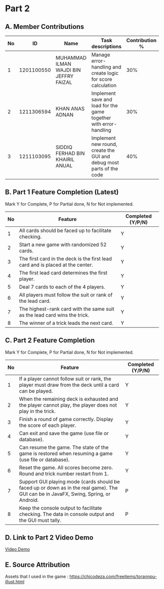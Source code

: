 # Part 2

## A. Member Contributions

No | ID         | Name                                       | Task descriptions                                                    | Contribution %
-- | ---------- | ------------------------------------------ | ---------------------------------------------------------------------| --------------
1  | 1201100550 | MUHAMMAD ILMAN WAJDI BIN JEFFRY FAIZAL     | Manage error-handling and create logic for score calculation         | 30%
2  | 1211306594 | KHAN ANAS ADNAN                            | Implement save and load for the game together with error-handling    | 30%
3  | 1211103095 | SIDDIQ FERHAD BIN KHAIRIL ANUAL            | Implement new round, create the GUI and debug most parts of the code | 40%


## B. Part 1 Feature Completion (Latest)

Mark Y for Complete, P for Partial done, N for Not implemented.

No | Feature                                                                         | Completed (Y/P/N)
-- | ------------------------------------------------------------------------------- | -----------------
1  | All cards should be faced up to facilitate checking.                            |         Y
2  | Start a new game with randomized 52 cards.                                      |         Y
3  | The first card in the deck is the first lead card and is placed at the center.  |         Y
4  | The first lead card determines the first player.                                |         Y
5  | Deal 7 cards to each of the 4 players.                                          |         Y
6  | All players must follow the suit or rank of the lead card.                      |         Y
7  | The highest-rank card with the same suit as the lead card wins the trick.       |         Y
8  | The winner of a trick leads the next card.                                      |         Y


## C. Part 2 Feature Completion

Mark Y for Complete, P for Partial done, N for Not implemented.

No | Feature                                                                                                                                | Completed (Y/P/N)
-- | -------------------------------------------------------------------------------------------------------------------------------------- | -----------------
1  | If a player cannot follow suit or rank, the player must draw from the deck until a card can be played.                                 |         Y
2  | When the remaining deck is exhausted and the player cannot play, the player does not play in the trick.                                |         Y
3  | Finish a round of game correctly. Display the score of each player.                                                                    |         Y
4  | Can exit and save the game (use file or database).                                                                                     |         Y
5  | Can resume the game. The state of the game is restored when resuming a game (use file or database).                                    |         Y
6  | Reset the game. All scores become zero. Round and trick number restart from 1.                                                         |         Y
7  | Support GUI playing mode (cards should be faced up or down as in the real game). The GUI can be in JavaFX, Swing, Spring, or Android.  |         P
8  | Keep the console output to facilitate checking. The data in console output and the GUI must tally.                                     |         P


## D. Link to Part 2 Video Demo

[Video Demo](https://youtu.be/ce_maPx2P1I)

## E. Source Attribution

Assets that I used in the game : https://chicodeza.com/freeitems/torannpu-illust.html
